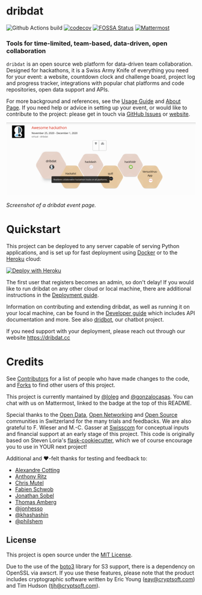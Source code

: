 # dribdat

![Github Actions build](https://github.com/dribdat/dribdat/workflows/build/badge.svg)
[![codecov](https://codecov.io/gh/dribdat/dribdat/branch/main/graph/badge.svg?token=Ccd1vTxRXg)](https://codecov.io/gh/dribdat/dribdat)
[![FOSSA Status](https://app.fossa.com/api/projects/git%2Bgithub.com%2Floleg%2Fdribdat.svg?type=shield)](https://app.fossa.com/projects/git%2Bgithub.com%2Floleg%2Fdribdat?ref=badge_shield)
[![Mattermost](https://img.shields.io/badge/Mattermost-chat-blue.svg)](https://team.opendata.ch/signup_user_complete/?id=74yuxwruaby9fpoukx9bmoxday)
<object type="image/svg+xml" data="https://opencollective.com/dribdat/tiers/backer.svg?avatarHeight=36&width=600"></object>

### Tools for time-limited, team-based, data-driven, open collaboration

`dribdat` is an open source web platform for data-driven team collaboration. Designed for hackathons, it is a Swiss Army Knife of everything you need for your event: a website, countdown clock and challenge board, project log and progress tracker, integrations with popular chat platforms and code repositories, open data support and APIs.

For more background and references, see the [Usage Guide](docs/USAGE.md) and [About Page](docs/ABOUT.md). If you need help or advice in setting up your event, or would like to contribute to the project: please get in touch via [GitHub Issues](https://github.com/dribdat/dribdat/issues) or [website](https://dribdat.cc).

![](dribdat/static/img/screenshot_sandbox.png)

_Screenshot of a dribdat event page._

# Quickstart

This project can be deployed to any server capable of serving Python applications, and is set up for fast deployment using [Docker](https://github.com/dribdat/dribdat/blob/main/docs/DEPLOY.md#with-docker) or to the [Heroku](http://heroku.com) cloud:

[![Deploy with Heroku](https://www.herokucdn.com/deploy/button.png)](https://heroku.com/deploy)

The first user that registers becomes an admin, so don't delay! If you would like to run dribdat on any other cloud or local machine, there are additional instructions in the [Deployment guide](docs/DEPLOY.md).

Information on contributing and extending dribdat, as well as running it on your local machine, can be found in the [Developer guide](docs/CONTRIBUTE.md) which includes API documentation and more. See also [dridbot](https://github.com/dribdat/dridbot), our chatbot project.

If you need support with your deployment, please reach out through our website https://dribdat.cc

# Credits

See [Contributors](https://github.com/dataletsch/dribdat/graphs/contributors) for a list of people who have made changes to the code, and [Forks](https://github.com/dataletsch/dribdat/network/members) to find other users of this project.

This project is currently mantained by [@loleg](https://github.com/loleg) and [@gonzalocasas](https://github.com/gonzalocasas). You can chat with us on Mattermost, linked to the badge at the top of this README.

Special thanks to the [Open Data](https://opendata.ch), [Open Networking](https://opennetworkinfrastructure.org/) and [Open Source](https://dinacon.ch) communities in Switzerland for the many trials and feedbacks. We are also grateful to F. Wieser and M.-C. Gasser at [Swisscom](http://swisscom.com) for conceptual inputs and financial support at an early stage of this project. This code is originally based on Steven Loria's [flask-cookiecutter](https://github.com/sloria/cookiecutter-flask), which we of course encourage you to use in YOUR next project!

Additional and :heart:-felt thanks for testing and feedback to:

- [Alexandre Cotting](https://github.com/Cotting)
- [Anthony Ritz](https://github.com/RitzAnthony)
- [Chris Mutel](https://github.com/cmutel)
- [Fabien Schwob](https://github.com/jibaku)
- [Jonathan Sobel](https://github.com/JonathanSOBEL)
- [Thomas Amberg](https://github.com/tamberg)
- [@jonhesso](https://github.com/jonHESSO)
- [@khashashin](https://github.com/khashashin)
- [@philshem](https://github.com/philshem)


## License

This project is open source under the [MIT License](LICENSE).

Due to the use of the [boto3](https://github.com/boto/boto3/) library for S3 support, there is a dependency on OpenSSL via awscrt. If you use these features, please note that the product includes cryptographic software written by Eric Young (eay@cryptsoft.com) and Tim Hudson (tjh@cryptsoft.com).
